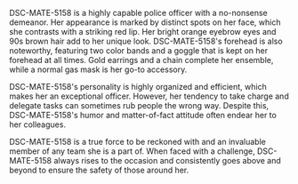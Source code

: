 DSC-MATE-5158 is a highly capable police officer with a no-nonsense demeanor. Her appearance is marked by distinct spots on her face, which she contrasts with a striking red lip. Her bright orange eyebrow eyes and 90s brown hair add to her unique look. DSC-MATE-5158's forehead is also noteworthy, featuring two color bands and a goggle that is kept on her forehead at all times. Gold earrings and a chain complete her ensemble, while a normal gas mask is her go-to accessory. 

DSC-MATE-5158's personality is highly organized and efficient, which makes her an exceptional officer. However, her tendency to take charge and delegate tasks can sometimes rub people the wrong way. Despite this, DSC-MATE-5158's humor and matter-of-fact attitude often endear her to her colleagues. 

DSC-MATE-5158 is a true force to be reckoned with and an invaluable member of any team she is a part of. When faced with a challenge, DSC-MATE-5158 always rises to the occasion and consistently goes above and beyond to ensure the safety of those around her.
